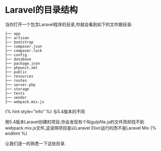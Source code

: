 # Laravel的目录结构

当你打开一个包含Laravel程序的目录,你就会看到如下的文件跟目录:

```text
├── app
├── artisan
├── bootstrap
├── composer.json
├── composer.lock
├── config
├── database
├── package.json
├── phpunit.xml
├── public
├── resources
├── routes
├── server.php
├── storage
├── tests
├── vendor
├── webpack.mix.js
```

{% hint style="info" %}
与5.4版本的不同

用5.4版本Laravel创建的项目,你会发现有个叫gulpfile.js的文件而却找不到webpack.mix.js文件,这说明项目是以Laravel Elixir运行的而不是Laravel Mix
{% endhint %}

让我们逐一的熟悉一下这些目录.

